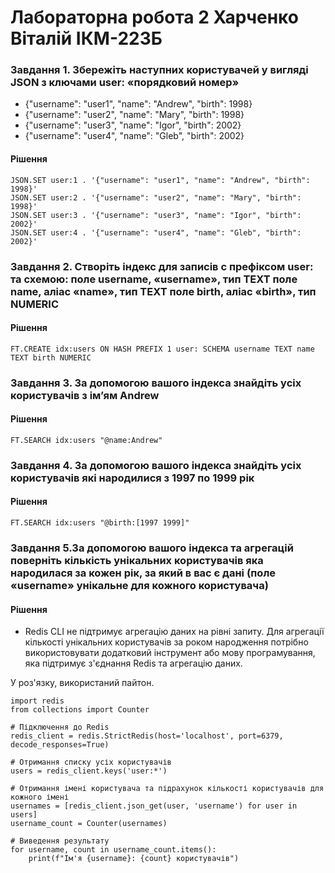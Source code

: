 
# Лабораторна робота 2 Харченко Віталій ІКМ-223Б

### Завдання 1. Збережіть наступних користувачей у вигляді JSON з ключами user: «порядковий номер»
- {"username": "user1", "name": "Andrew", "birth": 1998}
- {"username": "user2", "name": "Mary", "birth": 1998}
- {"username": "user3", "name": "Igor", "birth": 2002}
- {"username": "user4", "name": "Gleb", "birth": 2002}
#### Рішення
```
JSON.SET user:1 . '{"username": "user1", "name": "Andrew", "birth": 1998}'
JSON.SET user:2 . '{"username": "user2", "name": "Mary", "birth": 1998}'
JSON.SET user:3 . '{"username": "user3", "name": "Igor", "birth": 2002}'
JSON.SET user:4 . '{"username": "user4", "name": "Gleb", "birth": 2002}'
```
### Завдання 2. Створіть індекс для записів с префіксом user: та схемою: поле username,   «username», тип TEXT поле name, аліас «name», тип TEXT поле birth, аліас «birth», тип NUMERIC
#### Рішення
```
FT.CREATE idx:users ON HASH PREFIX 1 user: SCHEMA username TEXT name TEXT birth NUMERIC
```
### Завдання 3. За допомогою вашого індекса знайдіть усіх користувачів з імʼям Andrew
#### Рішення
```
FT.SEARCH idx:users "@name:Andrew"
```
### Завдання 4. За допомогою вашого індекса знайдіть усіх користувачів які народилися з 1997 по 1999 рік
#### Рішення
```
FT.SEARCH idx:users "@birth:[1997 1999]"
```
### Завдання 5.За допомогою вашого індекса та агрегацій поверніть кількість унікальних користувачів яка народилася за кожен рік, за який в вас є дані (поле «username» унікальне для кожного користувача)
#### Рішення
- Redis CLI не підтримує агрегацію даних на рівні запиту. Для агрегації кількості унікальних користувачів за роком народження потрібно використовувати додатковий інструмент або мову програмування, яка підтримує з'єднання Redis та агрегацію даних.

У роз'язку, використаний пайтон.
```
import redis
from collections import Counter

# Підключення до Redis
redis_client = redis.StrictRedis(host='localhost', port=6379, decode_responses=True)

# Отримання списку усіх користувачів
users = redis_client.keys('user:*')

# Отримання імені користувача та підрахунок кількості користувачів для кожного імені
usernames = [redis_client.json_get(user, 'username') for user in users]
username_count = Counter(usernames)

# Виведення результату
for username, count in username_count.items():
    print(f"Ім'я {username}: {count} користувачів")
```

